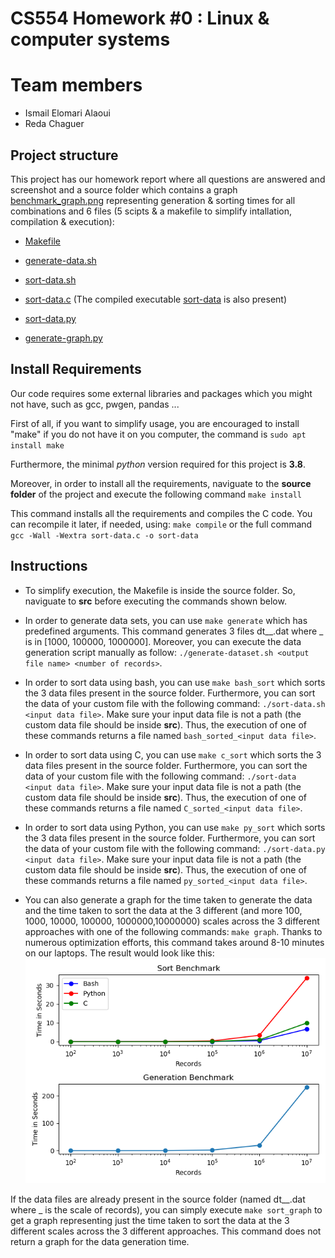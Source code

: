 # CS554 Homework \#0 : Linux & computer systems

# Team members

- Ismail Elomari Alaoui
- Reda Chaguer

## Project structure

This project has our homework report where all questions are answered and screenshot and a source folder which contains a graph [benchmark_graph.png](src/benchmark_graph.png) representing generation & sorting times for all combinations and 6 files (5 scipts & a makefile to simplify intallation, compilation & execution):

- [Makefile](src/Makefile)

- [generate-data.sh](src/generate-data.sh)

- [sort-data.sh](src/sort-data.sh)

- [sort-data.c](src/sort-data.c) (The compiled executable [sort-data](src/sort-data) is also present)

- [sort-data.py](src/sort-data.py)

- [generate-graph.py](src/generate-graph.py)

## Install Requirements

Our code requires some external libraries and packages which you might not have, such as gcc, pwgen, pandas ...

First of all, if you want to simplify usage, you are encouraged to install "make" if you do not have it on you computer, the command is `sudo apt install make`

Furthermore, the minimal _python_ version required for this project is **3.8**.

Moreover, in order to install all the requirements, naviguate to the **source folder** of the project and execute the following command `make install`

This command installs all the requirements and compiles the C code. You can recompile it later, if needed, using: `make compile` or the full command `gcc -Wall -Wextra sort-data.c -o sort-data`

## Instructions

- To simplify execution, the Makefile is inside the source folder. So, naviguate to **src** before executing the commands shown below.

- In order to generate data sets, you can use `make generate` which has predefined arguments. This command generates 3 files dt\__.dat where _ is in [1000, 100000, 1000000]. Moreover, you can execute the data generation script manually as follow: `./generate-dataset.sh <output file name> <number of records>`.

- In order to sort data using bash, you can use `make bash_sort` which sorts the 3 data files present in the source folder. Furthermore, you can sort the data of your custom file with the following command: `./sort-data.sh <input data file>`. Make sure your input data file is not a path (the custom data file should be inside **src**). Thus, the execution of one of these commands returns a file named `bash_sorted_<input data file>`.

- In order to sort data using C, you can use `make c_sort` which sorts the 3 data files present in the source folder. Furthermore, you can sort the data of your custom file with the following command: `./sort-data <input data file>`. Make sure your input data file is not a path (the custom data file should be inside **src**). Thus, the execution of one of these commands returns a file named `C_sorted_<input data file>`.

- In order to sort data using Python, you can use `make py_sort` which sorts the 3 data files present in the source folder. Furthermore, you can sort the data of your custom file with the following command: `./sort-data.py <input data file>`. Make sure your input data file is not a path (the custom data file should be inside **src**). Thus, the execution of one of these commands returns a file named `py_sorted_<input data file>`.

- You can also generate a graph for the time taken to generate the data and the time taken to sort the data at the 3 different (and more 100, 1000, 10000, 100000, 1000000,10000000) scales across the 3 different approaches with one of the following commands: `make graph`. Thanks to numerous optimization efforts, this command takes around 8-10 minutes on our laptops.
The result would look like this:
![Benchmark](src/benchmark_graph.png)

If the data files are already present in the source folder (named dt\__.dat where _ is the scale of records), you can simply execute `make sort_graph` to get a graph representing just the time taken to sort the data at the 3 different scales across the 3 different approaches. This command does not return a graph for the data generation time.

